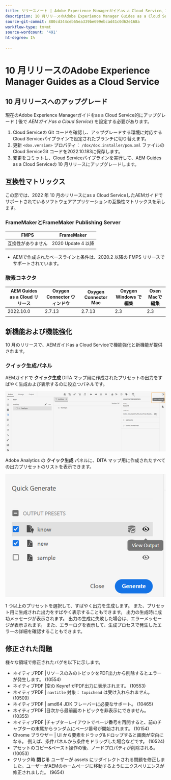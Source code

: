 ```yaml
---
title: リリースノート | Adobe Experience Managerガイドas a Cloud Service、2022 年 10 月リリース
description: 10 月リリースのAdobe Experience Manager Guides as a Cloud Service
source-git-commit: 880cd344ceb65ea339be699ebcad41c0d62e168a
workflow-type: tm+mt
source-wordcount: '491'
ht-degree: 1%

---
```


# 10 月リリースのAdobe Experience Manager Guides as a Cloud Service

## 10 月リリースへのアップグレード

現在のAdobe Experience Managerガイドをas a Cloud Service的にアップグレード ( 後で *AEMガイドas a Cloud Service*) を設定する必要があります。
1. Cloud Serviceの Git コードを確認し、アップグレードする環境に対応するCloud Serviceパイプラインで設定されたブランチに切り替えます。
1. 更新 `<dox.version>` プロパティ： `/dox/dox.installer/pom.xml` ファイルのCloud ServiceGit コードを2022.10.183に保存します。
1. 変更をコミットし、Cloud Serviceパイプラインを実行して、AEM Guides as a Cloud Serviceの 10 月リリースにアップグレードします。

## 互換性マトリックス

この節では、2022 年 10 月のリリースにas a Cloud ServiceしたAEMガイドでサポートされているソフトウェアアプリケーションの互換性マトリックスを示します。

### FrameMakerとFrameMaker Publishing Server

| FMPS | FrameMaker |
| --- | --- |
| 互換性がありません | 2020 Update 4 以降 |
| | |

* AEMで作成されたベースラインと条件は、2020.2 以降の FMPS リリースでサポートされています。

### 酸素コネクタ

| AEM Guides as a Cloud リリース | Oxygen Connector ウィンドウ | Oxygen Connector Mac | Oxygen Windows で編集 | Oxen Macで編集 |
| --- | --- | --- | --- | --- |
| 2022.10.0 | 2.7.13 | 2.7.13 | 2.3 | 2.3 |
|  |  |  |  |


## 新機能および機能強化

10 月のリリースで、AEMガイドas a Cloud Serviceで機能強化と新機能が提供されます。


### クイック生成パネル

AEMガイドで **クイック生成** DITA マップ用に作成されたプリセットの出力をすばやく生成および表示するのに役立つパネルです。

![クイック生成アイコン](assets/quick-generate-icon.png)

Adobe Analytics の **クイック生成** パネルに、DITA マップ用に作成されたすべての出力プリセットのリストを表示できます。

![クイック生成パネル](assets/quick-generate-panel.png)

1 つ以上のプリセットを選択して、すばやく出力を生成します。 また、プリセット用に生成された出力をすばやく表示することもできます。 出力の生成時に成功メッセージが表示されます。 出力の生成に失敗した場合は、エラーメッセージが表示されます。 また、エラーログを表示して、生成プロセスで発生したエラーの詳細を確認することもできます。


## 修正された問題

様々な領域で修正されたバグを以下に示します。

* ネイティブPDF |リソースのみのトピックをPDF出力から削除するとエラーが発生します。 (10554)
* ネイティブPDF |空の Keyref がPDF出力に表示されます。 (10553)
* ネイティブPDF | `navtitle` 対象： `topichead` は受け入れられません。 (10509)
* ネイティブPDF | amd64 JDK フレーバーに必要なサポート。 (10465)
* ネイティブPDF |目次から最前面のトピックを非表示にできません。 (10355)
* ネイティブPDF |チャプターレイアウトでページ番号を再開すると、前のチャプターの末尾からランダムにページ番号が開始されます。 (10154)
* Chrome ブラウザー | UI から要素をドラッグ&amp;ドロップすると画面が空白になる。 例えば、条件パネルから条件をドラッグした場合などです。 (10524)
* アセットのコピー&amp;ペースト操作の後、ノードプロパティが削除される。 (10053)
* クリック時  **閉じる** ユーザーが assets にリダイレクトされる問題を修正しました。ユーザーがAEMのホームページに移動するようにエクスペリエンスが修正されました。 (9654)
